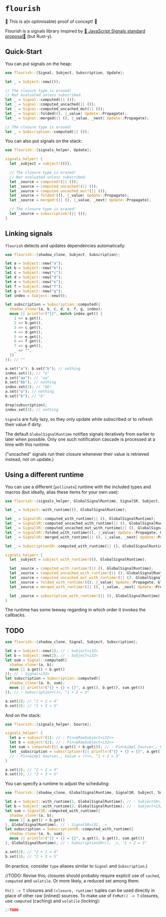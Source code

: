 # `flourish`

🚧 This is a(n optimisable) proof of concept! 🚧

Flourish is a signals library inspired by [🚦 JavaScript Signals standard proposal🚦](https://github.com/tc39/proposal-signals?tab=readme-ov-file#-javascript-signals-standard-proposal) (but Rust-y).

## Quick-Start

You can put signals on the heap:

```rust
use flourish::{Signal, Subject, Subscription, Update};

let _ = Subject::new(());

// The closure type is erased!
// Not evaluated unless subscribed.
let _ = Signal::computed(|| ());
let _ = Signal::computed_uncached(|| ());
let _ = Signal::computed_uncached_mut(|| ());
let _ = Signal::folded((), |_value| Update::Propagate);
let _ = Signal::merged(|| (), |_value, _next| Update::Propagate);

// The closure type is erased!
let _ = Subscription::computed(|| ());
```

You can also put signals on the stack:

```rust
use flourish::{signals_helper, Update};

signals_helper! {
  let _subject = subject!(());

  // The closure type is erased!
  // Not evaluated unless subscribed.
  let _source = computed!(|| ());
  let _source = computed_uncached!(|| ());
  let _source = computed_uncached_mut!(|| ());
  let _source = folded!((), |_value| Update::Propagate);
  let _source = merged!(|| (), |_value, _next| Update::Propagate);

  // The closure type is erased!
  let _source = subscription!(|| ());
}
```

## Linking signals

`flourish` detects and updates dependencies automatically:

```rust
use flourish::{shadow_clone, Subject, Subscription};

let a = Subject::new("a");
let b = Subject::new("b");
let c = Subject::new("c");
let d = Subject::new("d");
let e = Subject::new("e");
let f = Subject::new("f");
let g = Subject::new("g");
let index = Subject::new(0);

let subscription = Subscription::computed({
  shadow_clone!(a, b, c, d, e, f, g, index);
  move || println!("{}", match index.get() {
    1 => a.get(),
    2 => b.get(),
    3 => c.get(),
    4 => d.get(),
    5 => e.get(),
    6 => f.get(),
    7 => g.get(),
    _ => "",
  })
}); // ""

a.set("a"); b.set("b"); // nothing
index.set(1); // "a"
a.set("aa"); // "aa"
b.set("bb"); // nothing
index.set(2); // "bb"
a.set("a"); // nothing
b.set("b"); // "b"

drop(subscription);
index.set(3); // nothing
```

`Signal`s are fully lazy, so they only update while subscribed or to refresh their value if dirty.

The default `GlobalSignalRuntime` notifies signals iteratively from earlier to later when possible. Only one such notification cascade is processed at a time with this runtime.

("uncached" signals run their closure whenever their value is retrieved instead, not on update.)

## Using a different runtime

You can use a different [`pollinate`] runtime with the included types and macros (but ideally, alias these items for your own use):

```rust
use flourish::{signals_helper, GlobalSignalRuntime, SignalSR, Subject, SubscriptionSR, Update};

let _ = Subject::with_runtime((), GlobalSignalRuntime);

let _ = SignalSR::computed_with_runtime(|| (), GlobalSignalRuntime);
let _ = SignalSR::computed_uncached_with_runtime(|| (), GlobalSignalRuntime);
let _ = SignalSR::computed_uncached_mut_with_runtime(|| (), GlobalSignalRuntime);
let _ = SignalSR::folded_with_runtime((), |_value| Update::Propagate, GlobalSignalRuntime);
let _ = SignalSR::merged_with_runtime(|| (), |_value, _next| Update::Propagate, GlobalSignalRuntime);

let _ = SubscriptionSR::computed_with_runtime(|| (), GlobalSignalRuntime);

signals_helper! {
  let _subject = subject_with_runtime!((), GlobalSignalRuntime);

  let _source = computed_with_runtime!(|| (), GlobalSignalRuntime);
  let _source = computed_uncached_with_runtime!(|| (), GlobalSignalRuntime);
  let _source = computed_uncached_mut_with_runtime!(|| (), GlobalSignalRuntime);
  let _source = folded_with_runtime!((), |_value| Update::Propagate, GlobalSignalRuntime);
  let _source = merged_with_runtime!(|| (), |_value, _next| Update::Propagate, GlobalSignalRuntime);

  let _source = subscription_with_runtime!(|| (), GlobalSignalRuntime);
}
```

The runtime has some leeway regarding in which order it invokes the callbacks.

## TODO

```rust
use flourish::{shadow_clone, Signal, Subject, Subscription};

let a = Subject::new(1); // : Subject<i32>
let b = Subject::new(2); // : Subject<i32>
let sum = Signal::computed({
  shadow_clone!(a, b);
  move || a.get() + b.get()
}); // : Signal<i32>
let subscription = Subscription::computed({
  shadow_clone!(a, b, sum);
  move || println!("{} + {} = {}", a.get(), b.get(), sum.get())
}); // : Subscription<()>, "1 + 2 = 3"

a.set(2); // "2 + 2 = 4"
b.set(3); // "2 + 3 = 5"
```

And on the stack:

```rust
use flourish::{signals_helper, Source};

signals_helper! {
  let a = subject!(1); // : Pin<&RawSubject<i32>>
  let b = subject!(2); // : Pin<&RawSubject<i32>>
  let sum = computed!(|| a.get() + b.get()); // : Pin<&impl Source<_, Value = i32>>
  let _subscription = subscription!(|| println!("{} + {} = {}", a.get(), b.get(), sum.get()));
  // : Pin<&impl Source<_, Value = ()>>, "1 + 2 = 3"
}

a.set(2); // "2 + 2 = 4"
b.set(3); // "2 + 3 = 5"
```

You can specify a runtime to adjust the scheduling:

```rust
use flourish::{shadow_clone, GlobalSignalRuntime, SignalSR, Subject, SubscriptionSR};

let a = Subject::with_runtime(1, GlobalSignalRuntime); // : SubjectSR<i32, _>
let b = Subject::with_runtime(2, GlobalSignalRuntime); // : Subject<i32, _>
let sum = SignalSR::computed_with_runtime({
  shadow_clone!(a, b);
  move || a.get() + b.get()
}, GlobalSignalRuntime); // : SignalSR<i32, _>
let subscription = SubscriptionSR::computed_with_runtime({
  shadow_clone!(a, b, sum);
  move || println!("{} + {} = {}", a.get(), b.get(), sum.get())
}, GlobalSignalRuntime); // : SubscriptionSR<(), _>, "1 + 2 = 3"

a.set(2); // "2 + 2 = 4"
b.set(3); // "2 + 3 = 5"
```

(In practice, consider `type` aliases similar to `Signal` and `Subscription`.)

//TODO: Revise this; closures should probably require explicit use of `cached`, `computed` and `volatile`. Or more likely, a reduced set among them.

`Fn() -> T` closures and `(closure, runtime)` tuples can be used directly in place of other raw (inlined) sources. To make use of `FnMut() -> T` closures, use `computed` (caching) and `volatile` (locking):

```rust
//TODO
```
